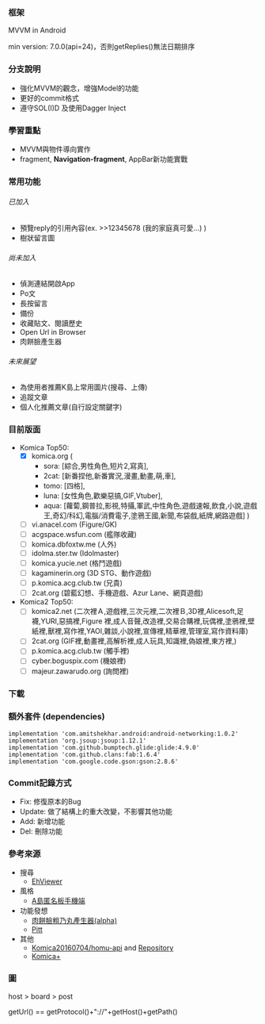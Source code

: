 ### 框架
MVVM in Android

min version: 7.0.0(api=24)，否則getReplies()無法日期排序

### 分支說明
 - 強化MVVM的觀念，增強Model的功能
 - 更好的commit格式
 - 遵守SOL(I)D 及使用Dagger Inject

### 學習重點
 - MVVM與物件導向實作
 - fragment, **Navigation-fragment**, AppBar新功能實戰


### 常用功能
###### 已加入
 - 預覽reply的引用內容(ex. >>12345678 (我的家庭真可愛...) )
 - 樹狀留言圖
 
###### 尚未加入
 - 偵測連結開啟App
 - Po文
 - 長按留言
 - 備份
 - 收藏貼文、閱讀歷史
 - Open Url in Browser
 - 肉餅臉產生器
 
###### 未來展望
 - 為使用者推薦K島上常用圖片(搜尋、上傳)
 - 追蹤文章
 - 個人化推薦文章(自行設定關鍵字)
 
### 目前版面
 - Komica Top50:
   - [x] komica.org ( 
      - sora: [綜合,男性角色,短片2,寫真],
      - 2cat: [新番捏他,新番實況,漫畫,動畫,萌,車],
      - tomo: [四格],
      - luna: [女性角色,歡樂惡搞,GIF,Vtuber],
      - aqua: [蘿蔔,鋼普拉,影視,特攝,軍武,中性角色,遊戲速報,飲食,小說,遊戲王,奇幻/科幻,電腦/消費電子,塗鴉王國,新聞,布袋戲,紙牌,網路遊戲]
      )
   - [ ] vi.anacel.com (Figure/GK)
   - [ ] acgspace.wsfun.com (艦隊收藏)
   - [ ] komica.dbfoxtw.me (人外)
   - [ ] idolma.ster.tw (Idolmaster)
   - [ ] komica.yucie.net (格鬥遊戲)
   - [ ] kagaminerin.org (3D STG、動作遊戲)
   - [ ] p.komica.acg.club.tw (兄貴)
   - [ ] 2cat.org (碧藍幻想、手機遊戲、Azur Lane、網頁遊戲)
 - Komica2 Top50:
   - [ ] komica2.net (二次裡Ａ,遊戲裡,三次元裡,二次裡Ｂ,3D裡,Alicesoft,足襪,YURI,惡搞裡,Figure 裡,成人音聲,改造裡,交易合購裡,玩偶裡,塗鴉裡,壁紙裡,獸裡,寫作裡,YAOI,雜談,小說裡,宣傳裡,精華裡,管理室,寫作資料庫) 
   - [ ] 2cat.org (GIF裡,動畫裡,高解析裡,成人玩具,知識裡,偽娘裡,東方裡,)
   - [ ] p.komica.acg.club.tw (觸手裡)
   - [ ] cyber.boguspix.com (機娘裡)
   - [ ] majeur.zawarudo.org (詢問裡)
 
### 下載

 
### 額外套件 (dependencies)
    implementation 'com.amitshekhar.android:android-networking:1.0.2'
    implementation 'org.jsoup:jsoup:1.12.1'
    implementation 'com.github.bumptech.glide:glide:4.9.0'
    implementation 'com.github.clans:fab:1.6.4'
    implementation 'com.google.code.gson:gson:2.8.6'
    
### Commit記錄方式
 - Fix: 修復原本的Bug
 - Update: 做了結構上的重大改變，不影響其他功能
 - Add: 新增功能
 - Del: 刪除功能

### 參考來源
 - 搜尋
    - [EhViewer](https://github.com/seven332/EhViewer)
 - 風格
    - [A島匿名板手機端](https://loyea.com/adnmb/download/latest)
 - 功能發想
    - [肉餅臉粗乃丸產生器(alpha)](https://github.com/send-tree-pay/htm170527)
    - [Pitt](https://play.google.com/store/apps/details?id=com.ihad.ptt)
 - 其他
    - [Komica20160704/homu-api](https://homu.homu-api.com/api) and [Repository](https://github.com/Komica20160704/homu-api)
    - [Komica+](https://github.com/TakumaMochizuki/Komica)

### 圖
   host > board > post

   getUrl() == getProtocol()+"://"+getHost()+getPath()